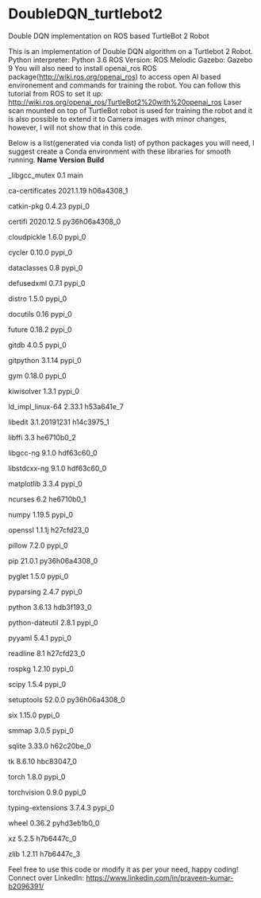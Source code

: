 # DoubleDQN_turtlebot2
Double DQN implementation on ROS based TurtleBot 2 Robot

This is an implementation of Double DQN algorithm on a Turtlebot 2 Robot.
Python interpreter: Python 3.6
ROS Version: ROS Melodic
Gazebo: Gazebo 9
You will also need to install openai_ros ROS package(http://wiki.ros.org/openai_ros) to access open AI based environement and commands for training the robot. You can follow this tutorial from ROS to set it up: http://wiki.ros.org/openai_ros/TurtleBot2%20with%20openai_ros
Laser scan mounted on top of TurtleBot robot is used for training the robot and it is also possible to extend it to Camera images with minor changes, however, I will not show that in this code. 

Below is a list(generated via conda list) of python packages you will need, I suggest create a Conda environment with these libraries for smooth running.
**Name**                  **Version**           **Build**

_libgcc_mutex             0.1                        main

ca-certificates           2021.1.19            h06a4308_1

catkin-pkg                0.4.23                   pypi_0

certifi                   2020.12.5        py36h06a4308_0

cloudpickle               1.6.0                    pypi_0

cycler                    0.10.0                   pypi_0

dataclasses               0.8                      pypi_0

defusedxml                0.7.1                    pypi_0

distro                    1.5.0                    pypi_0

docutils                  0.16                     pypi_0

future                    0.18.2                   pypi_0

gitdb                     4.0.5                    pypi_0

gitpython                 3.1.14                   pypi_0

gym                       0.18.0                   pypi_0

kiwisolver                1.3.1                    pypi_0

ld_impl_linux-64          2.33.1               h53a641e_7

libedit                   3.1.20191231         h14c3975_1

libffi                    3.3                  he6710b0_2

libgcc-ng                 9.1.0                hdf63c60_0

libstdcxx-ng              9.1.0                hdf63c60_0

matplotlib                3.3.4                    pypi_0

ncurses                   6.2                  he6710b0_1

numpy                     1.19.5                   pypi_0

openssl                   1.1.1j               h27cfd23_0

pillow                    7.2.0                    pypi_0

pip                       21.0.1           py36h06a4308_0

pyglet                    1.5.0                    pypi_0

pyparsing                 2.4.7                    pypi_0

python                    3.6.13               hdb3f193_0

python-dateutil           2.8.1                    pypi_0

pyyaml                    5.4.1                    pypi_0

readline                  8.1                  h27cfd23_0

rospkg                    1.2.10                   pypi_0

scipy                     1.5.4                    pypi_0

setuptools                52.0.0           py36h06a4308_0 

six                       1.15.0                   pypi_0

smmap                     3.0.5                    pypi_0

sqlite                    3.33.0               h62c20be_0

tk                        8.6.10               hbc83047_0

torch                     1.8.0                    pypi_0

torchvision               0.9.0                    pypi_0

typing-extensions         3.7.4.3                  pypi_0

wheel                     0.36.2             pyhd3eb1b0_0

xz                        5.2.5                h7b6447c_0

zlib                      1.2.11               h7b6447c_3

Feel free to use this code or modify it as per your need, happy coding!
Connect over LinkedIn: https://www.linkedin.com/in/praveen-kumar-b2096391/

